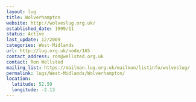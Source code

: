 ```yaml
---
layout: lug
title: Wolverhampton
website: http://wolveslug.org.uk/
established_date: 1999/11
status: Active
last_update: 12/2009
categories: West-Midlands
url: http://lug.org.uk/node/165
contact_address: ron@wellsted.org.uk
contact: Ron Wellsted
mailing_list: https://mailman.lug.org.uk/mailman/listinfo/wolveslug/
permalink: lugs/West-Midlands/Wolverhampton/
location:
  latitude: 52.59
  longitude: -2.13
---
```

